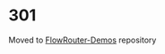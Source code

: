 301
========

Moved to [FlowRouter-Demos](https://github.com/VeliovGroup/Flow-Router-Demos/tree/master/flow-router-meta) repository